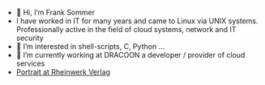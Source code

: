 - 👋 Hi, I’m Frank Sommer
- I have worked in IT for many years and came to Linux via UNIX systems. Professionally active in the field of cloud systems, network and IT security
- 👀 I’m interested in shell-scripts, C, Python ...
- 🌱 I’m currently working at DRACOON a developer / provider of cloud services 
- [Portrait at Rheinwerk Verlag](https://www.rheinwerk-verlag.de/autor/4199/)


<!---
frasom/frasom is a ✨ special ✨ repository because its `README.md` (this file) appears on your GitHub profile.
You can click the Preview link to take a look at your changes.
--->
